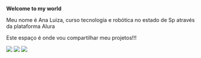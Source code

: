 **Welcome to my world**

Meu nome é Ana Luiza, curso tecnologia e robótica no estado de Sp através da plataforma Alura

Este espaço é onde vou compartilhar meu projetos!!!

![](https://media1.tenor.com/m/xLSK5ndb1sEAAAAC/sociedade-esportiva-palmeiras-palmeiras.gif) ![](https://media1.tenor.com/m/MICBZcf12DQAAAAC/taylor-taylor-swift.gif)
![](https://media1.tenor.com/m/Bi7xs7i4R7IAAAAd/the-chosen-jesus.gif)
